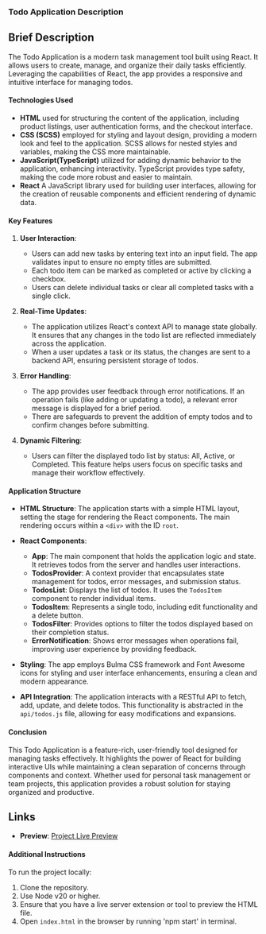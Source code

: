 ### Todo Application Description

## Brief Description
The Todo Application is a modern task management tool built using React. It allows users to create, manage, and organize their daily tasks efficiently. Leveraging the capabilities of React, the app provides a responsive and intuitive interface for managing todos.

#### Technologies Used

- **HTML** used for structuring the content of the application, including product listings, user authentication forms, and the checkout interface.
- **CSS (SCSS)** employed for styling and layout design, providing a modern look and feel to the application. SCSS allows for nested styles and variables, making the CSS more maintainable.
- **JavaScript(TypeScript)** utilized for adding dynamic behavior to the application, enhancing interactivity. TypeScript provides type safety, making the code more robust and easier to maintain.
- **React** A JavaScript library used for building user interfaces, allowing for the creation of reusable components and efficient rendering of dynamic data.

#### Key Features

1. **User Interaction**: 
   - Users can add new tasks by entering text into an input field. The app validates input to ensure no empty titles are submitted.
   - Each todo item can be marked as completed or active by clicking a checkbox.
   - Users can delete individual tasks or clear all completed tasks with a single click.

2. **Real-Time Updates**: 
   - The application utilizes React's context API to manage state globally. It ensures that any changes in the todo list are reflected immediately across the application.
   - When a user updates a task or its status, the changes are sent to a backend API, ensuring persistent storage of todos.

3. **Error Handling**: 
   - The app provides user feedback through error notifications. If an operation fails (like adding or updating a todo), a relevant error message is displayed for a brief period.
   - There are safeguards to prevent the addition of empty todos and to confirm changes before submitting.

4. **Dynamic Filtering**: 
   - Users can filter the displayed todo list by status: All, Active, or Completed. This feature helps users focus on specific tasks and manage their workflow effectively.

#### Application Structure

- **HTML Structure**: The application starts with a simple HTML layout, setting the stage for rendering the React components. The main rendering occurs within a `<div>` with the ID `root`.
  
- **React Components**:
  - **App**: The main component that holds the application logic and state. It retrieves todos from the server and handles user interactions.
  - **TodosProvider**: A context provider that encapsulates state management for todos, error messages, and submission status.
  - **TodosList**: Displays the list of todos. It uses the `TodosItem` component to render individual items.
  - **TodosItem**: Represents a single todo, including edit functionality and a delete button.
  - **TodosFilter**: Provides options to filter the todos displayed based on their completion status.
  - **ErrorNotification**: Shows error messages when operations fail, improving user experience by providing feedback.

- **Styling**: The app employs Bulma CSS framework and Font Awesome icons for styling and user interface enhancements, ensuring a clean and modern appearance.

- **API Integration**: The application interacts with a RESTful API to fetch, add, update, and delete todos. This functionality is abstracted in the `api/todos.js` file, allowing for easy modifications and expansions.

#### Conclusion

This Todo Application is a feature-rich, user-friendly tool designed for managing tasks effectively. It highlights the power of React for building interactive UIs while maintaining a clean separation of concerns through components and context. Whether used for personal task management or team projects, this application provides a robust solution for staying organized and productive.

## Links
- **Preview**: [Project Live Preview](..)

#### Additional Instructions

To run the project locally:

1. Clone the repository.
2. Use Node v20 or higher.
3. Ensure that you have a live server extension or tool to preview the HTML file.
4. Open `index.html` in the browser by running 'npm start' in terminal.